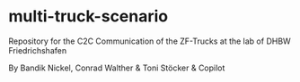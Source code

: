 # multi-truck-scenario
Repository for the C2C Communication of the ZF-Trucks at the lab of DHBW Friedrichshafen


By Bandik Nickel, Conrad Walther & Toni Stöcker & Copilot


